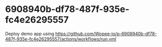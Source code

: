 # 6908940b-df78-487f-935e-fc4e26295557
Deploy demo app using https://github.com/Wopee-io/p-6908940b-df78-487f-935e-fc4e26295557/actions/workflows/run.yml
